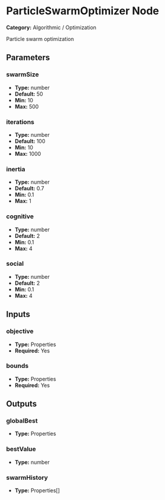 
# ParticleSwarmOptimizer Node

**Category:** Algorithmic / Optimization

Particle swarm optimization

## Parameters


### swarmSize
- **Type:** number
- **Default:** 50
- **Min:** 10
- **Max:** 500



### iterations
- **Type:** number
- **Default:** 100
- **Min:** 10
- **Max:** 1000



### inertia
- **Type:** number
- **Default:** 0.7
- **Min:** 0.1
- **Max:** 1



### cognitive
- **Type:** number
- **Default:** 2
- **Min:** 0.1
- **Max:** 4



### social
- **Type:** number
- **Default:** 2
- **Min:** 0.1
- **Max:** 4



## Inputs


### objective
- **Type:** Properties
- **Required:** Yes



### bounds
- **Type:** Properties
- **Required:** Yes



## Outputs


### globalBest
- **Type:** Properties



### bestValue
- **Type:** number



### swarmHistory
- **Type:** Properties[]




